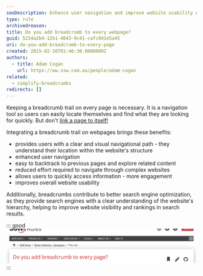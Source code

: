 ```yaml
---
seoDescription: Enhance user navigation and improve website usability with a clear breadcrumb trail, providing a visual path to help users quickly locate information and backtrack to previous pages.
type: rule
archivedreason:
title: Do you add breadcrumb to every webpage?
guid: 5234a2b4-12b1-4043-9c41-cafc041e5a45
uri: do-you-add-breadcrumb-to-every-page
created: 2015-02-16T01:46:30.0000000Z
authors:
  - title: Adam Cogan
    url: https://ww.ssw.com.au/people/adam-cogan
related:
  - simplify-breadcrumbs
redirects: []
---
```


Keeping a breadcrumb trail on every page is necessary. It is a navigation tool so users can easily locate themselves and find what they are looking for quickly. But don't [link a page to itself!](/do-you-avoid-linking-a-page-to-itself/)

Integrating a breadcrumb trail on webpages brings these benefits:

<!--endintro-->

- provides users with a clear and visual navigational path - they understand their location within the website's structure
- enhanced user navigation
- easy to backtrack to previous pages and explore related content
- reduced effort required to navigate through complex websites
- allows users to quickly access information - more engagement
- improves overall website usability

Additionally, breadcrumbs contribute to better search engine optimization, as they provide search engines with a clear understanding of the website's hierarchy, helping to improve website visibility and rankings in search results.

::: good
![Figure: Good example - Breadcrumb has many benefits](breadcrumb-short-good_1710232021933.jpg)
:::
